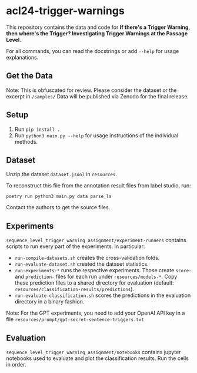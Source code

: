 # acl24-trigger-warnings

This repository contains the data and code for **If there's a Trigger Warning, then where's the Trigger? Investigating Trigger Warnings at the Passage Level**. 

For all commands, you can read the docstrings or add `--help` for usage explanations. 

## Get the Data

Note: This is obfuscated for review. Please consider the dataset or the excerpt in `/samples/`
Data will be published via Zenodo for the final release.


## Setup

1. Run `pip install .`
2. Run `python3 main.py --help` for usage instructions of the individual methods. 

## Dataset

Unzip the dataset `dataset.jsonl` in `resources`. 

To reconstruct this file from the annotation result files from label studio, run:

   ```
   poetry run python3 main.py data parse_ls
   ```

Contact the authors to get the source files. 

## Experiments

`sequence_level_trigger_warning_assignment/experiment-runners` contains scripts to run every part of the experiments. In particular:

- `run-compile-datasets.sh` creates the cross-validation folds. 
- `run-evaluate-dataset.sh` created the dataset statistics.
- `run-experiments-*` runs the respective experiments. Those create `score-` and `prediction-` files for each run under `resources/models-*`. Copy these prediction files to a shared directory for evaluation (default: `resources/classification-results/predictions`). 
- `run-evaluate-classification.sh` scores the predictions in the evaluation directory in a binary fashion. 

Note: For the GPT experiments, you need to add your OpenAI API key in a file `resources/prompt/gpt-secret-sentence-triggers.txt`

## Evaluation

`sequence_level_trigger_warning_assignment/notebooks` contains jupyter notebooks used to evaluate and plot the classification results. Run the cells in order. 